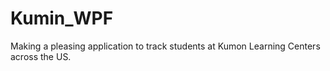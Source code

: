 # Kumin_WPF

Making a pleasing application to track students at Kumon Learning Centers across the US.
